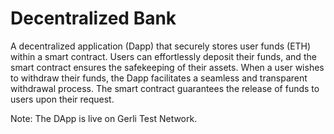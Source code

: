 # Decentralized Bank

A decentralized application (Dapp) that securely stores user funds (ETH) within a smart contract. Users can effortlessly deposit their funds, and the smart contract ensures the safekeeping of their assets. When a user wishes to withdraw their funds, the Dapp facilitates a seamless and transparent withdrawal process. The smart contract guarantees the release of funds to users upon their request.

Note: The DApp is live on Gerli Test Network.
